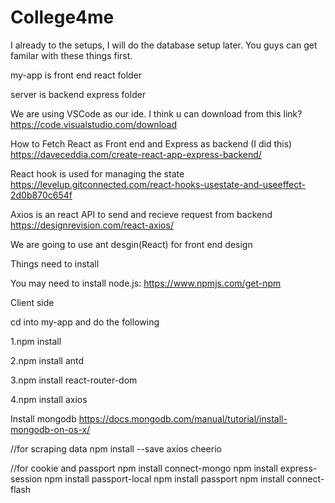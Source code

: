 # College4me
I already to the setups, I will do the database setup later. You guys can get familar with these things first.

my-app is front end react folder

server is backend express folder

We are using VSCode as our ide.
I think u can download from this link?
https://code.visualstudio.com/download

How to Fetch React as Front end and Express as backend (I did this)
https://daveceddia.com/create-react-app-express-backend/

React hook is used for managing the state
https://levelup.gitconnected.com/react-hooks-usestate-and-useeffect-2d0b870c654f

Axios is an react API to send and recieve request from backend
https://designrevision.com/react-axios/

We are going to use ant desgin(React) for front end design


Things need to install

You may need to install node.js:
https://www.npmjs.com/get-npm

Client side

cd into my-app and do the following

1.npm install

2.npm install antd

3.npm install react-router-dom

4.npm install axios

Install mongodb
https://docs.mongodb.com/manual/tutorial/install-mongodb-on-os-x/


//for scraping data
npm install --save axios cheerio

//for cookie and passport 
npm install connect-mongo
npm install express-session
npm install passport-local
npm install passport
npm install connect-flash
